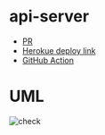 # api-server

*  [PR](https://github.com/GhofranDayyat/basic-api-server/pull/4)
* [Herokue deploy link](https://basic-api-server-gh.herokuapp.com/)
* [GitHub Action](https://github.com/GhofranDayyat/api-server/actions)

# UML
![check](./img/class3.png)
